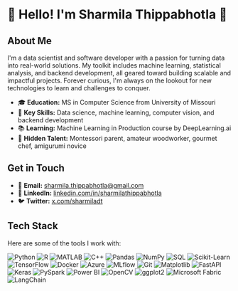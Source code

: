 # 🌟 Hello! I'm Sharmila Thippabhotla 🌟

## About Me

I'm a data scientist and software developer with a passion for turning data into real-world solutions. My toolkit includes machine learning, statistical analysis, and backend development, all geared toward building scalable and impactful projects. Forever curious, I'm always on the lookout for new technologies to learn and challenges to conquer.

- 🎓 **Education:** MS in Computer Science from University of Missouri
- 🌟 **Key Skills:** Data science, machine learning, computer vision, and backend development
- 📚 **Learning:** Machine Learning in Production course by DeepLearning.ai
- 🌱 **Hidden Talent:** Montessori parent, amateur woodworker, gourmet chef, amigurumi novice  

## Get in Touch

- 📧 **Email:** [sharmila.thippabhotla@gmail.com](mailto:sharmila.thippabhotla@gmail.com)
- 💼 **LinkedIn:** [linkedin.com/in/sharmilathippabhotla](https://www.linkedin.com/in/sharmilathippabhotla)
- 🐦 **Twitter:** [x.com/sharmiladt](https://x.com/sharmiladt)

## Tech Stack

Here are some of the tools I work with:

![Python](https://img.shields.io/badge/Python-3776AB?style=for-the-badge&logo=python&logoColor=white)
![R](https://img.shields.io/badge/R-276DC3?style=for-the-badge&logo=r&logoColor=white)
![MATLAB](https://img.shields.io/badge/MATLAB-0076A8?style=for-the-badge&logo=mathworks&logoColor=white)
![C++](https://img.shields.io/badge/C++-00599C?style=for-the-badge&logo=cplusplus&logoColor=white)
![Pandas](https://img.shields.io/badge/Pandas-150458?style=for-the-badge&logo=pandas&logoColor=white)
![NumPy](https://img.shields.io/badge/NumPy-013243?style=for-the-badge&logo=numpy&logoColor=white)
![SQL](https://img.shields.io/badge/SQL-4479A1?style=for-the-badge&logo=sql&logoColor=white)
![Scikit-Learn](https://img.shields.io/badge/Scikit--Learn-F7931E?style=for-the-badge&logo=scikit-learn&logoColor=white)
![TensorFlow](https://img.shields.io/badge/TensorFlow-FF6F00?style=for-the-badge&logo=tensorflow&logoColor=white)
![Docker](https://img.shields.io/badge/Docker-2496ED?style=for-the-badge&logo=docker&logoColor=white)
![Azure](https://img.shields.io/badge/Azure-0078D4?style=for-the-badge&logo=microsoftazure&logoColor=white)
![MLflow](https://img.shields.io/badge/MLflow-0194E2?style=for-the-badge&logo=mlflow&logoColor=white)
![Git](https://img.shields.io/badge/Git-F05032?style=for-the-badge&logo=git&logoColor=white)
![Matplotlib](https://img.shields.io/badge/Matplotlib-013243?style=for-the-badge&logo=matplotlib&logoColor=white)
![FastAPI](https://img.shields.io/badge/FastAPI-009688?style=for-the-badge&logo=fastapi&logoColor=white)
![Keras](https://img.shields.io/badge/Keras-D00000?style=for-the-badge&logo=keras&logoColor=white)
![PySpark](https://img.shields.io/badge/PySpark-E25A1C?style=for-the-badge&logo=apachespark&logoColor=white)
![Power BI](https://img.shields.io/badge/Power_BI-F2C811?style=for-the-badge&logo=powerbi&logoColor=black)
![OpenCV](https://img.shields.io/badge/OpenCV-5C3EE8?style=for-the-badge&logo=opencv&logoColor=white)
![ggplot2](https://img.shields.io/badge/ggplot2-DF0F28?style=for-the-badge&logo=ggplot2&logoColor=white)
![Microsoft Fabric](https://img.shields.io/badge/Microsoft_Fabric-0078D4?style=for-the-badge&logo=microsoft&logoColor=white)
![LangChain](https://img.shields.io/badge/LangChain-3776AB?style=for-the-badge&logo=langchain&logoColor=white)
